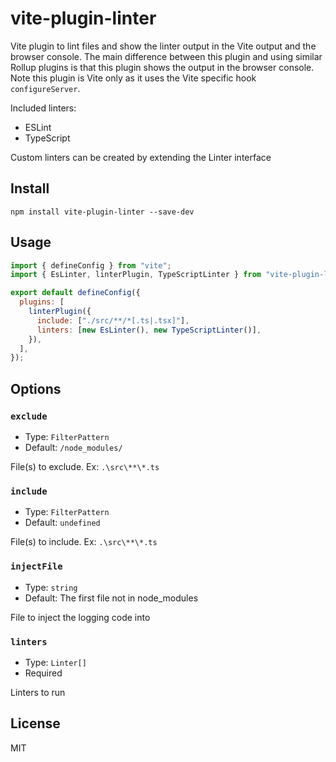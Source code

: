 # vite-plugin-linter

Vite plugin to lint files and show the linter output in the Vite output and the browser console.
The main difference between this plugin and using similar Rollup plugins is that this plugin shows the output in the browser console.
Note this plugin is Vite only as it uses the Vite specific hook `configureServer`.

Included linters:
- ESLint
- TypeScript

Custom linters can be created by extending the Linter interface

## Install

```
npm install vite-plugin-linter --save-dev
```

## Usage

```js
import { defineConfig } from "vite";
import { EsLinter, linterPlugin, TypeScriptLinter } from "vite-plugin-linter";

export default defineConfig({
  plugins: [
    linterPlugin({
      include: ["./src/**/*[.ts|.tsx]"],
      linters: [new EsLinter(), new TypeScriptLinter()],
    }),
  ],
});
```

## Options

### `exclude`

- Type: `FilterPattern`
- Default: `/node_modules/`

File(s) to exclude. Ex: `.\src\**\*.ts`

### `include`

- Type: `FilterPattern`
- Default: `undefined`

File(s) to include. Ex: `.\src\**\*.ts`

### `injectFile`

- Type: `string`
- Default: The first file not in node_modules

File to inject the logging code into

### `linters`

- Type: `Linter[]`
- Required

Linters to run

## License

MIT
